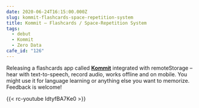 ```yaml
---
date: 2020-06-24T16:15:00.000Z
slug: kommit-flashcards-space-repetition-system
title: Kommit — Flashcards / Space-Repetition System
tags:
  - debut
  - Kommit
  - Zero Data
cafe_id: "126"
---
```

Releasing a flashcards app called [**Kommit**](https://kommit.rosano.ca) integrated with remoteStorage – hear with text-to-speech, record audio, works offline and on mobile. You might use it for language learning or anything else you want to memorize. Feedback is welcome!

{{< rc-youtube IdtyfBA7Ke0 >}}
